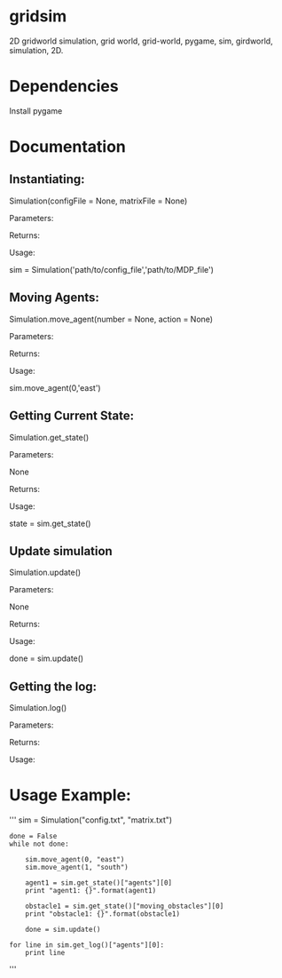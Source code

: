 # gridsim

2D gridworld simulation, grid world, grid-world, pygame, sim, girdworld, simulation, 2D.

# Dependencies

Install pygame

# Documentation

## Instantiating:

Simulation(configFile = None, matrixFile = None)

Parameters:

Returns:

Usage:

sim = Simulation('path/to/config_file','path/to/MDP_file')

## Moving Agents:

Simulation.move_agent(number = None, action = None)

Parameters:

Returns:

Usage:

sim.move_agent(0,'east')

## Getting Current State:

Simulation.get_state()

Parameters:

None

Returns:

Usage:

state = sim.get_state()

## Update simulation

Simulation.update()

Parameters:

None

Returns:

Usage:

done = sim.update()

## Getting the log:

Simulation.log()

Parameters:

Returns:

Usage:

# Usage Example:

'''
	sim = Simulation("config.txt", "matrix.txt")

	done = False
	while not done:

	    sim.move_agent(0, "east")
	    sim.move_agent(1, "south")
	    
	    agent1 = sim.get_state()["agents"][0]
	    print "agent1: {}".format(agent1)

	    obstacle1 = sim.get_state()["moving_obstacles"][0]
	    print "obstacle1: {}".format(obstacle1)

	    done = sim.update()

	for line in sim.get_log()["agents"][0]:
	    print line
'''
